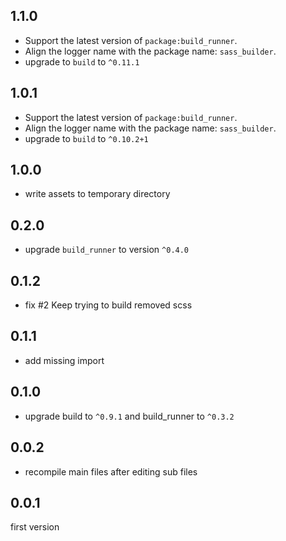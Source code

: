## 1.1.0

- Support the latest version of `package:build_runner`.
- Align the logger name with the package name: `sass_builder`.
- upgrade to `build` to `^0.11.1`

## 1.0.1

- Support the latest version of `package:build_runner`.
- Align the logger name with the package name: `sass_builder`.
- upgrade to `build` to `^0.10.2+1`

## 1.0.0

- write assets to temporary directory

## 0.2.0

- upgrade `build_runner` to version `^0.4.0`

## 0.1.2

- fix #2  Keep trying to build removed scss

## 0.1.1

- add missing import

## 0.1.0

- upgrade build to `^0.9.1` and build_runner to `^0.3.2`

## 0.0.2

- recompile main files after editing sub files

## 0.0.1

first version